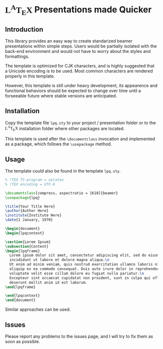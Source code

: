 
# <span style="font-family: serif">L<sup>A</sup>T<sub>E</sub>X</span> Presentations made Quicker

## Introduction

This library provides an easy way to create standarized beamer presentations
within simple steps. Users would be partially isolated with the back-end
environment and would not have to worry about the styles and formattings.

The template is optimized for CJK characters, and is highly suggested that a
Unicode encoding is to be used. Most common characters are rendered properly
in this template.

However, this template is still under heavy development, its appearence and
functional behaviors should be expected to change over time until a
forseeable future where stable versions are anticipated.

## Installation

Copy the template file `lpq.sty` to your project / presentation folder or to the
<span style="font-family: serif">L<sup>A</sup>T<sub>E</sub>X</span> installation
folder where other packages are located.

This template is used after the `\documentclass` invocation and implemented as a
package, which follows the `\usepackage` method.

## Usage

The template could also be found in the template `lpq.sty`.

```tex
% !TEX TS-program = xelatex
% !TEX encoding = UTF-8

\documentclass[compress, aspectratio = 1610]{beamer}
\usepackage{lpq}

\title{Your Title Here}
\author{Author Here}
\institute{Institute Here}
\date{1 January, 1970}

\begin{document}
\begin{lpqcontext}

\section{Lorem Ipsum}
\subsection{Content}
\begin{lpqframe}
  Lorem ipsum dolor sit amet, consectetur adipiscing elit, sed do eiusmod tempor
  incididunt ut labore et dolore magna aliqua.\n
  Ut enim ad minim veniam, quis nostrud exercitation ullamco laboris nisi ut
  aliquip ex ea commodo consequat. Duis aute irure dolor in reprehenderit in
  voluptate velit esse cillum dolore eu fugiat nulla pariatur.\n
  Excepteur sint occaecat cupidatat non proident, sunt in culpa qui officia
  deserunt mollit anim id est laborum.
\end{lpqframe}

\end{lpqcontext}
\end{document}
```

Similar approaches can be used.

## Issues
Please report any problems to the issues page, and I will try to fix them
as soon as possible.
